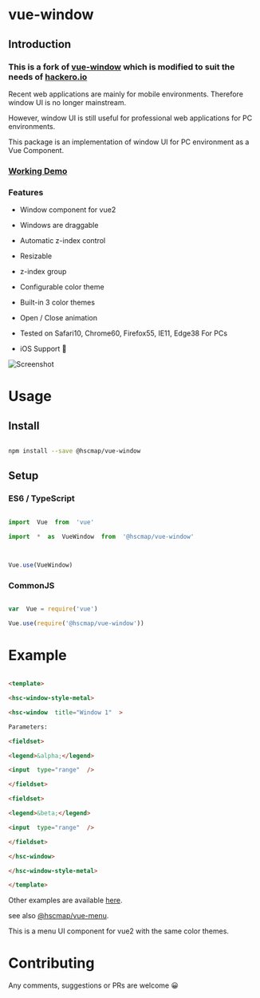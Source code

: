 
# vue-window

## Introduction

### This is a fork of [vue-window](https://github.com/michitaro/vue-window) which is modified to suit the needs of [hackero.io](https://hackero.io)

Recent web applications are mainly for mobile environments. Therefore window UI is no longer mainstream.

However, window UI is still useful for professional web applications for PC environments.

This package is an implementation of window UI for PC environment as a Vue Component.

  

### [Working Demo](https://michitaro.github.io/vue-window)

### Features

* Window component for vue2

* Windows are draggable

* Automatic z-index control

* Resizable

* z-index group

* Configurable color theme

* Built-in 3 color themes

* Open / Close animation

* Tested on Safari10, Chrome60, Firefox55, IE11, Edge38 For PCs

* iOS Support 🎉

  

![Screenshot](./docs/screenshot.png)

  

# Usage

## Install

```sh

npm install --save @hscmap/vue-window

```

  

## Setup

  

### ES6 / TypeScript

```typescript

import  Vue  from  'vue'

import  *  as  VueWindow  from  '@hscmap/vue-window'

  

Vue.use(VueWindow)

```

  

### CommonJS

```javascript

var  Vue = require('vue')

Vue.use(require('@hscmap/vue-window'))

```

  

# Example

```html

<template>

<hsc-window-style-metal>

<hsc-window  title="Window 1"  >

Parameters:

<fieldset>

<legend>&alpha;</legend>

<input  type="range"  />

</fieldset>

<fieldset>

<legend>&beta;</legend>

<input  type="range"  />

</fieldset>

</hsc-window>

</hsc-window-style-metal>

</template>

```

  

Other examples are available [here](http://michitaro.github.io/vue-window/).

  

see also [@hscmap/vue-menu](https://github.com/michitaro/vue-menu).

This is a menu UI component for vue2 with the same color themes.

  

# Contributing

Any comments, suggestions or PRs are welcome 😀